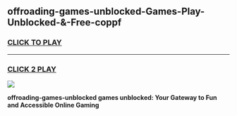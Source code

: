
## offroading-games-unblocked-Games-Play-Unblocked-&-Free-coppf
<h3>
<a href="https://premium76.site?title=offroading-games-unblocked&ref=24A">CLICK TO PLAY</a></h3>
<hr>

<h3>
<a href="https://premium76.site?title=offroading-games-unblocked&ref=24A">CLICK 2 PLAY</a>
  
</h3>

<a href="https://premium76.site?title=offroading-games-unblocked&ref=24A"><img src="https://clearcache.store/games.png"></a>


**offroading-games-unblocked games unblocked: Your Gateway to Fun and Accessible Online Gaming**
